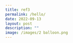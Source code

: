 ```yaml
---
title: ref3
permalink: /hello/
date: 2022-09-13
layout: post
description: ""
image: /images/2 balloon.png
---
```


